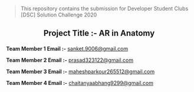 
> This repository contains the submission for Developer Student Clubs [DSC] Solution Challenge 2020
## <p align="center"> Project Title :- AR in Anatomy </p>



**Team Member 1 Email :-**
          sanket.9006@gmail.com
          
**Team Member 2 Email :-**
          prasad323122@gmail.com
          
          
**Team Member 3 Email :-**
          maheshparkour265512@gmail.com
          
          
**Team Member 4 Email :-**
          chaitanyaabhang9299@gmail.com

